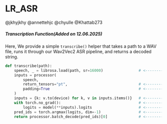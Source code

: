 # LR_ASR
@jkhyjkhy
@annettehjc
@chyulle
@Khattab273

##### Transcription Function(Added on 12.06.2025)

Here, We provide a simple `transcribe()` helper that takes a path to a WAV file, runs it through our Wav2Vec2 ASR pipeline, and returns a decoded string.

```python
def transcribe(path):                                      
    speech, _ = librosa.load(path, sr=16000)                # <---------- Resampling waveforms to 16 kHz for the model
    inputs = processor(                                     
        speech,
        return_tensors="pt",                                # <---------- Returns PyTorch tensors
        padding=True                                        # <---------- Pads to uniform sequence length
    )
    inputs = {k: v.to(device) for k, v in inputs.items()}   # <---------- Moves all tensors to the model’s device
    with torch.no_grad():                                   # <---------- Disables gradient tracking for inference
        logits = model(**inputs).logits                     # <---------- Runs the model to get raw scores (logits)
    pred_ids = torch.argmax(logits, dim=-1)                 # <---------- Chooses highest-score token(greedy decoding) ID at each time step
    return processor.batch_decode(pred_ids)[0]              # <---------- Converts token IDs into the final text string
